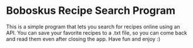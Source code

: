 # Boboskus Recipe Search Program

This is a simple program that lets you search for recipes online using an API. You can save your favorite recipes to a .txt file, so you can come back and read them even after closing the app.
Have fun and enjoy :)
